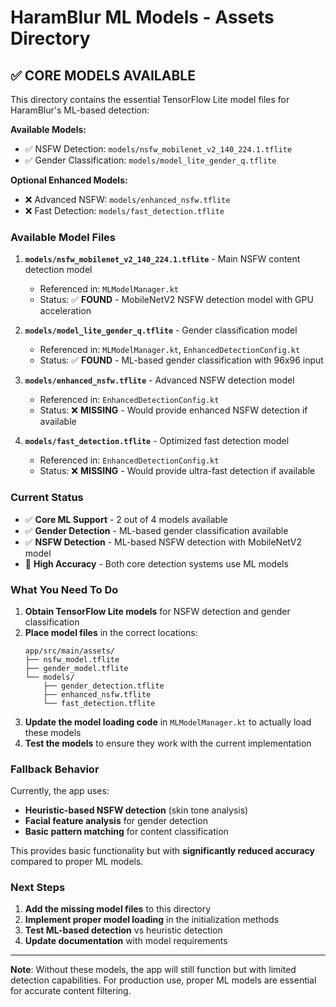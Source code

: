 # HaramBlur ML Models - Assets Directory

## ✅ **CORE MODELS AVAILABLE**

This directory contains the essential TensorFlow Lite model files for HaramBlur's ML-based detection:

**Available Models:**
- ✅ NSFW Detection: `models/nsfw_mobilenet_v2_140_224.1.tflite`
- ✅ Gender Classification: `models/model_lite_gender_q.tflite`

**Optional Enhanced Models:**
- ❌ Advanced NSFW: `models/enhanced_nsfw.tflite`
- ❌ Fast Detection: `models/fast_detection.tflite`

### Available Model Files

1. **`models/nsfw_mobilenet_v2_140_224.1.tflite`** - Main NSFW content detection model
   - Referenced in: `MLModelManager.kt`
   - Status: ✅ **FOUND** - MobileNetV2 NSFW detection model with GPU acceleration

2. **`models/model_lite_gender_q.tflite`** - Gender classification model
   - Referenced in: `MLModelManager.kt`, `EnhancedDetectionConfig.kt`
   - Status: ✅ **FOUND** - ML-based gender classification with 96x96 input

3. **`models/enhanced_nsfw.tflite`** - Advanced NSFW detection model
   - Referenced in: `EnhancedDetectionConfig.kt`
   - Status: ❌ **MISSING** - Would provide enhanced NSFW detection if available

4. **`models/fast_detection.tflite`** - Optimized fast detection model
   - Referenced in: `EnhancedDetectionConfig.kt`
   - Status: ❌ **MISSING** - Would provide ultra-fast detection if available

### Current Status

- ✅ **Core ML Support** - 2 out of 4 models available
- ✅ **Gender Detection** - ML-based gender classification available
- ✅ **NSFW Detection** - ML-based NSFW detection with MobileNetV2 model
- 🎯 **High Accuracy** - Both core detection systems use ML models

### What You Need To Do

1. **Obtain TensorFlow Lite models** for NSFW detection and gender classification
2. **Place model files** in the correct locations:
   ```
   app/src/main/assets/
   ├── nsfw_model.tflite
   ├── gender_model.tflite
   └── models/
       ├── gender_detection.tflite
       ├── enhanced_nsfw.tflite
       └── fast_detection.tflite
   ```
3. **Update the model loading code** in `MLModelManager.kt` to actually load these models
4. **Test the models** to ensure they work with the current implementation

### Fallback Behavior

Currently, the app uses:
- **Heuristic-based NSFW detection** (skin tone analysis)
- **Facial feature analysis** for gender detection
- **Basic pattern matching** for content classification

This provides basic functionality but with **significantly reduced accuracy** compared to proper ML models.

### Next Steps

1. **Add the missing model files** to this directory
2. **Implement proper model loading** in the initialization methods
3. **Test ML-based detection** vs heuristic detection
4. **Update documentation** with model requirements

---

**Note**: Without these models, the app will still function but with limited detection capabilities. For production use, proper ML models are essential for accurate content filtering.
